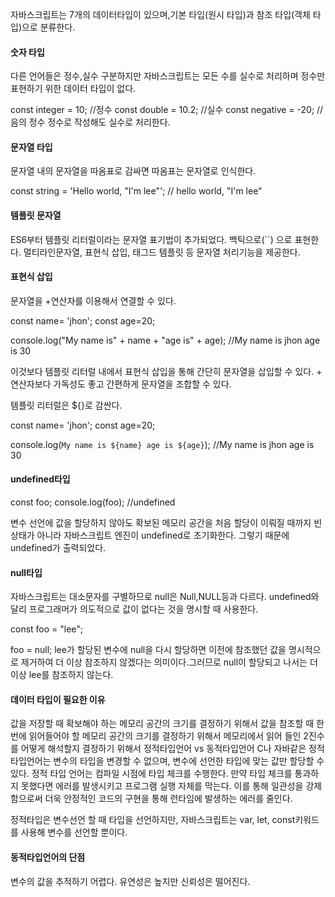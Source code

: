 자바스크립트는 7개의 데이터타입이 있으며,기본 타입(원시 타입)과 참조 타입(객체 타입)으로 분류한다.


#### 숫자 타입
다른 언어들은 정수,실수 구분하지만 자바스크립트는 모든 수를 실수로 처리하며 정수만 표현하기 위한 데이터 타입이 없다.

const integer = 10;   //정수
const double = 10.2;   //실수
const negative = -20;  //음의 정수
정수로 작성해도 실수로 처리한다.

#### 문자열 타입
문자열 내의 문자열을 따옴표로 감싸면 따옴표는 문자열로 인식한다.

const string = 'Hello world, "I'm lee"';
// hello world, "I'm lee"

#### 템플릿 문자열

ES6부터 템플릿 리터럴이라는 문자열 표기법이 추가되었다. 백틱으로(``) 으로 표현한다.
멀티라인문자열, 표현식 삽입, 태그드 템플릿 등 문자열 처리기능을 제공한다.

#### 표현식 삽입

문자열을 +연산자를 이용해서 연결할 수 있다.

const name= 'jhon';
const age=20;

console.log("My name is" + name + "age is" + age); //My name is jhon age is 30

이것보다 템플릿 리터럴 내에서 표현식 삽입을 통해 간단히 문자열을 삽입할 수 있다. + 연산자보다 가독성도 좋고 간편하게 문자열을 조합할 수 있다.

템플릿 리터럴은 ${}로 감싼다.

const name= 'jhon';
const age=20;

console.log(`My name is ${name} age is ${age}`); //My name is jhon age is 30

#### undefined타입

const foo;
console.log(foo);   //undefined

변수 선언에 값을 할당하지 않아도 확보된 메모리 공간을 처음 할당이 이뤄질 때까지 빈 상태가 아니라 자바스크립트 엔진이 undefined로 초기화한다. 그렇기 때문에 undefined가 출력되었다.

#### null타입

자바스크립트는 대소문자를 구별하므로 null은 Null,NULL등과 다르다.
undefined와 달리 프로그래머가 의도적으로 값이 없다는 것을 명시할 때 사용한다.

const foo = "lee";

foo = null;
lee가 할당된 변수에 null을 다시 할당하면 이전에 참조했던 값을 명시적으로 제거하여 더 이상 참조하지 않겠다는 의미이다.그러므로 null이 할당되고 나서는 더 이상 lee를 참조하지 않는다.

#### 데이터 타입이 필요한 이유

값을 저장할 때 확보해야 하는 메모리 공간의 크기를 결정하기 위해서
값을 참조할 때 한 번에 읽어들어야 할 메모리 공간의 크기를 결정하기 위해서
메모리에서 읽어 들인 2진수를 어떻게 해석할지 결정하기 위해서
정적타입언어 vs 동적타입언어
C나 자바같은 정적타입언어는 변수의 타입을 변경할 수 없으며, 변수에 선언한 타입에 맞는 값만 할당할 수 있다. 정적 타입 언어는 컴파일 시점에 타입 체크를 수행한다. 만약 타입 체크를 통과하지 못했다면 에러를 발생시키고 프로그램 실행 자체를 막는다. 이를 통해 일관성을 강제함으로써 더욱 안정적인 코드의 구현을 통해 런타임에 발생하는 에러를 줄인다.

정적타입은 변수선언 할 때 타입을 선언하지만, 자바스크립트는 var, let, const키워드를 사용해 변수를 선언할 뿐이다.

#### 동적타입언어의 단점
변수의 값을 추적하기 어렵다.
유연성은 높지만 신뢰성은 떨어진다.
